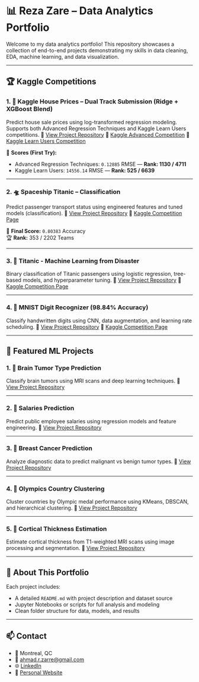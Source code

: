 # 📊 Reza Zare – Data Analytics Portfolio

Welcome to my data analytics portfolio! This repository showcases a collection of end-to-end projects demonstrating my skills in data cleaning, EDA, machine learning, and data visualization.

---

## 🏆 Kaggle Competitions

### 1. 🏡 Kaggle House Prices – Dual Track Submission (Ridge + XGBoost Blend)
Predict house sale prices using log-transformed regression modeling. Supports both Advanced Regression Techniques and Kaggle Learn Users competitions.
🔗 [View Project Repository](https://github.com/arezazare/kaggle-house-prices-prediction_dual_track)
🔗 [Kaggle Advanced Competition](https://www.kaggle.com/competitions/house-prices-advanced-regression-techniques)
🔗 [Kaggle Learn Users Competition](https://www.kaggle.com/competitions/home-data-for-ml-course)

🎯 **Scores (First Try):**  
- Advanced Regression Techniques: `0.12885` RMSE — **Rank: 1130 / 4711**  
- Kaggle Learn Users: `14556.14` RMSE — **Rank: 525 / 6639**

---

### 2. 🛸 Spaceship Titanic – Classification
Predict passenger transport status using engineered features and tuned models (classification).
🔗 [View Project Repository](https://github.com/arezazare/kaggle-spaceship-survival-prediction)
🔗 [Kaggle Competition Page](https://www.kaggle.com/competitions/spaceship-titanic)

🎯 **Final Score:** `0.80383` Accuracy  
🏆 **Rank:** 353 / 2202 Teams

---

### 3. 🚢 Titanic - Machine Learning from Disaster
Binary classification of Titanic passengers using logistic regression, tree-based models, and hyperparameter tuning.
🔗 [View Project Repository](https://github.com/arezazare/kaggle-titanic-survival-prediction)
🔗 [Kaggle Competition Page](https://www.kaggle.com/competitions/titanic)

---

### 4. 🔢 MNIST Digit Recognizer (98.84% Accuracy)
Classify handwritten digits using CNN, data augmentation, and learning rate scheduling.
🔗 [View Project Repository](https://github.com/arezazare/kaggle-mnist-digit-recognizer)
🔗 [Kaggle Competition Page](https://www.kaggle.com/c/digit-recognizer)

---

## 🚀 Featured ML Projects

### 1. 🧠 Brain Tumor Type Prediction
Classify brain tumors using MRI scans and deep learning techniques.
🔗 [View Project Repository](https://github.com/arezazare/brain-tumor-prediction)

---

### 2. 💼 Salaries Prediction
Predict public employee salaries using regression models and feature engineering.
🔗 [View Project Repository](https://github.com/arezazare/salaries-prediction)

---

### 3. 🧬 Breast Cancer Prediction
Analyze diagnostic data to predict malignant vs benign tumor types.
🔗 [View Project Repository](https://github.com/arezazare/breast-cancer-prediction)

---

### 4. 🏅 Olympics Country Clustering
Cluster countries by Olympic medal performance using KMeans, DBSCAN, and hierarchical clustering.
🔗 [View Project Repository](https://github.com/arezazare/olympics-country-clustering)

---

### 5. 🧠 Cortical Thickness Estimation
Estimate cortical thickness from T1-weighted MRI scans using image processing and segmentation.
🔗 [View Project Repository](https://github.com/arezazare/cortical-thickness-estimation)

---

## 📂 About This Portfolio

Each project includes:
- A detailed `README.md` with project description and dataset source
- Jupyter Notebooks or scripts for full analysis and modeling
- Clean folder structure for data, models, and results

---

## 📫 Contact

- 📍 Montreal, QC  
- 📧 [ahmad.r.zarre@gmail.com](mailto:ahmad.r.zarre@gmail.com)  
- 🌐 [LinkedIn](https://www.linkedin.com/in/arezazare/)  
- 🧠 [Personal Website](https://arezazare.github.io)

